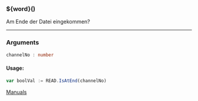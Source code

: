 ﻿### ${word}()
Am Ende der Datei eingekommen?

----

### Arguments
```ts
channelNo : number
```
#### Usage:
```ts
var boolVal := READ.IsAtEnd(channelNo)
```

[Manuals](https://manuals.opacc.ch/docs/doku2401/F-Script/ScriptBlockFunc.READ.IsAtEnd.html)

